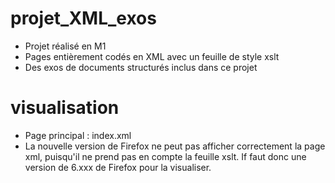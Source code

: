 # projet_XML_exos
- Projet réalisé en M1
- Pages entièrement codés en XML avec un feuille de style xslt
- Des exos de documents structurés inclus dans ce projet

# visualisation
- Page principal : index.xml
- La nouvelle version de Firefox ne peut pas afficher correctement la page xml, puisqu'il ne prend pas en compte la feuille xslt. If faut donc une version de 6.xxx de Firefox pour la visualiser.
